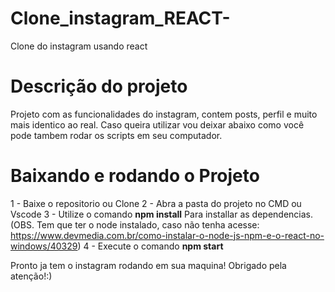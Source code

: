 # Clone_instagram_REACT-
Clone do instagram usando react
# Descrição do projeto
Projeto com as funcionalidades do instagram, contem posts, perfil e muito mais identico ao real. Caso queira utilizar vou deixar abaixo como você pode tambem rodar os scripts em seu computador.
# Baixando e rodando o Projeto 
1 - Baixe o repositorio ou Clone
2 - Abra a pasta do projeto no CMD ou Vscode
3 - Utilize o comando <b>npm install</b> Para installar as dependencias. (OBS. Tem que ter o node instalado, caso não tenha acesse: https://www.devmedia.com.br/como-instalar-o-node-js-npm-e-o-react-no-windows/40329)
4 - Execute o comando <b>npm start</b>

Pronto ja tem o instagram rodando em sua maquina! Obrigado pela atenção!:)
